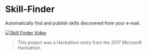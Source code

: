 # Skill-Finder
Automatically find and publish skills discovered from your e-mail.

[![Skill Finder Video](https://img.youtube.com/vi/DWsVqwNb8Gk/maxresdefault.jpg)](https://www.youtube.com/watch?v=DWsVqwNb8Gk)

> This project was a Hackathon entry from the 2017 Microsoft Hackathon.

